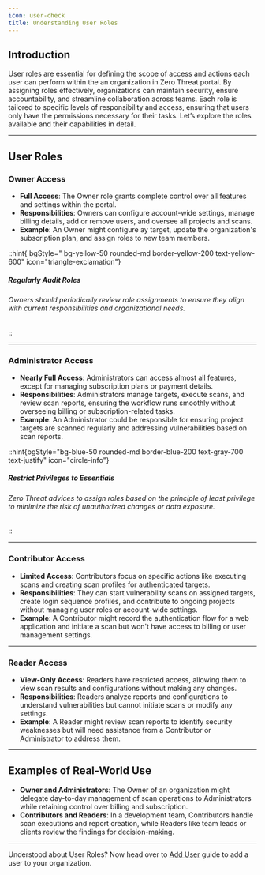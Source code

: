 ```yaml
---
icon: user-check
title: Understanding User Roles
---
```



## Introduction

User roles are essential for defining the scope of access and actions each user can perform within the an organization in Zero Threat portal. By assigning roles effectively, organizations can maintain security, ensure accountability, and streamline collaboration across teams. Each role is tailored to specific levels of responsibility and access, ensuring that users only have the permissions necessary for their tasks. Let’s explore the roles available and their capabilities in detail.

***

## User Roles

### Owner Access

* **Full Access**: The Owner role grants complete control over all features and settings within the portal.
* **Responsibilities**: Owners can configure account-wide settings, manage billing details, add or remove users, and oversee all projects and scans.
* **Example**: An Owner might configure ay target, update the organization's subscription plan, and assign roles to new team members.

::hint{ bgStyle=" bg-yellow-50 rounded-md border-yellow-200 text-yellow-600" icon="triangle-exclamation"}
##### **Regularly Audit Roles**

###### Owners should periodically review role assignments to ensure they align with current responsibilities and organizational needs.
::

***

### Administrator Access

* **Nearly Full Access**: Administrators can access almost all features, except for managing subscription plans or payment details.
* **Responsibilities**: Administrators manage targets, execute scans, and review scan reports, ensuring the workflow runs smoothly without overseeing billing or subscription-related tasks.
* **Example**: An Administrator could be responsible for ensuring project targets are scanned regularly and addressing vulnerabilities based on scan reports.

::hint{bgStyle="bg-blue-50 rounded-md border-blue-200 text-gray-700 text-justify" icon="circle-info"}
##### **Restrict Privileges to Essentials**

###### Zero Threat advices to assign roles based on the principle of least privilege to minimize the risk of unauthorized changes or data exposure.
::

***

### Contributor Access

* **Limited Access**: Contributors focus on specific actions like executing scans and creating scan profiles for authenticated targets.
* **Responsibilities**: They can start vulnerability scans on assigned targets, create login sequence profiles, and contribute to ongoing projects without managing user roles or account-wide settings.
* **Example**: A Contributor might record the authentication flow for a web application and initiate a scan but won't have access to billing or user management settings.

***

### Reader Access

* **View-Only Access**: Readers have restricted access, allowing them to view scan results and configurations without making any changes.
* **Responsibilities**: Readers analyze reports and configurations to understand vulnerabilities but cannot initiate scans or modify any settings.
* **Example**: A Reader might review scan reports to identify security weaknesses but will need assistance from a Contributor or Administrator to address them.

***

## Examples of Real-World Use

* **Owner and Administrators**: The Owner of an organization might delegate day-to-day management of scan operations to Administrators while retaining control over billing and subscription.
* **Contributors and Readers**: In a development team, Contributors handle scan executions and report creation, while Readers like team leads or clients review the findings for decision-making.

***

Understood about User Roles? Now head over to [Add User](add-user.md "mention") guide to add a user to your organization.
